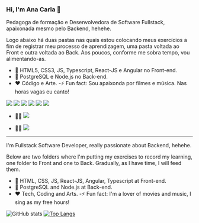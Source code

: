 ### Hi, I'm Ana Carla 👋

<p>Pedagoga de formação e Desenvolvedora de Software Fullstack, apaixonada mesmo pelo Backend, hehehe.</p>  
<p>Logo abaixo há duas pastas nas quais estou colocando meus exercícios a fim de registrar meu processo de aprendizagem, uma pasta voltada ao Front e outra voltada ao Back. Aos poucos, conforme me sobra tempo, vou alimentando-as.</p>

- 🌱 HTML5, CSS3, JS, Typescript, React-JS e Angular no Front-end.  
- 🌱 PostgreSQL e Node.js no Back-end.
- ❤ Código e Arte.
-⚡ Fun fact: Sou apaixonda por filmes e música. Nas horas vagas eu canto!
 
 
<img src="https://img.shields.io/badge/HTML5-E34F26?style=for-the-badge&logo=html5&logoColor=white"/> <img src="https://img.shields.io/badge/CSS3-1572B6?style=for-the-badge&logo=css3&logoColor=white"/> <img src="https://img.shields.io/badge/JavaScript-F7DF1E?style=for-the-badge&logo=javascript&logoColor=black"/> 	<img src="https://img.shields.io/badge/Node.js-339933?style=for-the-badge&logo=nodedotjs&logoColor=white"/> <img src="https://img.shields.io/badge/React-20232A?style=for-the-badge&logo=react&logoColor=61DAFB"/> <img src="https://img.shields.io/badge/PostgreSQL-316192?style=for-the-badge&logo=postgresql&logoColor=white">

- 👨👩 [<img src="https://img.shields.io/badge/linkedin-%230077B5.svg?&style=for-the-badge&logo=linkedin&logoColor=white"/>](https://www.linkedin.com/in/dev-anacarlaalmeida/) 

- 🤜🤛 [<img src ="https://img.shields.io/badge/Discord-7289DA?style=for-the-badge&logo=discord&logoColor=white"/>](https://discord.com/channels/#2562/)

---

<p>I'm Fullstack Software Developer, really passionate about Backend, hehehe.</p>  
<p>Below are two folders where I'm putting my exercises to record my learning, one folder to Front and one to Back. Gradually, as I have time, I will feed them.</p>

- 🌱 HTML, CSS, JS, React-JS, Angular, Typescript at Front-end.
- 🌱 PostgreSQL and Node.js at Back-end.
- ❤ Tech, Coding and Arts.
-⚡ Fun fact: I'm a lover of movies and music, I sing as my free hours!

![GitHub stats](https://github-readme-stats.vercel.app/api?username=anacarlaalmeida-s&show_icons=true&theme=dracula)  [![Top Langs](https://github-readme-stats.vercel.app/api/top-langs/?username=anacarlaalmeida-s&layout=compact&theme=dracula)](https://github.com/anacarlaalmeida-s/github-readme-stats)
  


<!--
**anacarlaalmeida-s/anacarlaalmeida-s** is a ✨ _special_ ✨ repository because its `README.md` (this file) appears on your GitHub profile.

Here are some ideas to get you started:

- 🔭 I’m currently working on ...
- 🌱 I’m currently learning ...
- 👯 I’m looking to collaborate on ...
- 🤔 I’m looking for help with ...
- 💬 Ask me about ...
- 📫 How to reach me: ...
- 😄 Pronouns: ...
- ⚡ Fun fact: ...
-->
